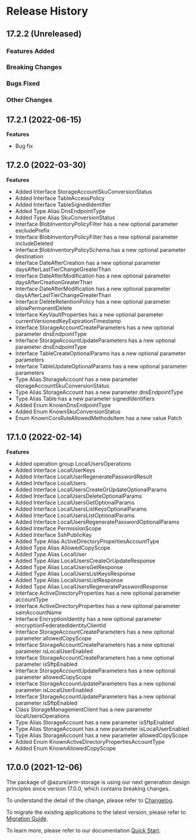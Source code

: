 # Release History

## 17.2.2 (Unreleased)

### Features Added

### Breaking Changes

### Bugs Fixed

### Other Changes

## 17.2.1 (2022-06-15)

**Features**

- Bug fix

## 17.2.0 (2022-03-30)

**Features**

- Added Interface StorageAccountSkuConversionStatus
- Added Interface TableAccessPolicy
- Added Interface TableSignedIdentifier
- Added Type Alias DnsEndpointType
- Added Type Alias SkuConversionStatus
- Interface BlobInventoryPolicyFilter has a new optional parameter excludePrefix
- Interface BlobInventoryPolicyFilter has a new optional parameter includeDeleted
- Interface BlobInventoryPolicySchema has a new optional parameter destination
- Interface DateAfterCreation has a new optional parameter daysAfterLastTierChangeGreaterThan
- Interface DateAfterModification has a new optional parameter daysAfterCreationGreaterThan
- Interface DateAfterModification has a new optional parameter daysAfterLastTierChangeGreaterThan
- Interface DeleteRetentionPolicy has a new optional parameter allowPermanentDelete
- Interface KeyVaultProperties has a new optional parameter currentVersionedKeyExpirationTimestamp
- Interface StorageAccountCreateParameters has a new optional parameter dnsEndpointType
- Interface StorageAccountUpdateParameters has a new optional parameter dnsEndpointType
- Interface TableCreateOptionalParams has a new optional parameter parameters
- Interface TableUpdateOptionalParams has a new optional parameter parameters
- Type Alias StorageAccount has a new parameter storageAccountSkuConversionStatus
- Type Alias StorageAccount has a new parameter dnsEndpointType
- Type Alias Table has a new parameter signedIdentifiers
- Added Enum KnownDnsEndpointType
- Added Enum KnownSkuConversionStatus
- Enum KnownCorsRuleAllowedMethodsItem has a new value Patch

## 17.1.0 (2022-02-14)

**Features**

- Added operation group LocalUsersOperations
- Added Interface LocalUserKeys
- Added Interface LocalUserRegeneratePasswordResult
- Added Interface LocalUsers
- Added Interface LocalUsersCreateOrUpdateOptionalParams
- Added Interface LocalUsersDeleteOptionalParams
- Added Interface LocalUsersGetOptionalParams
- Added Interface LocalUsersListKeysOptionalParams
- Added Interface LocalUsersListOptionalParams
- Added Interface LocalUsersRegeneratePasswordOptionalParams
- Added Interface PermissionScope
- Added Interface SshPublicKey
- Added Type Alias ActiveDirectoryPropertiesAccountType
- Added Type Alias AllowedCopyScope
- Added Type Alias LocalUser
- Added Type Alias LocalUsersCreateOrUpdateResponse
- Added Type Alias LocalUsersGetResponse
- Added Type Alias LocalUsersListKeysResponse
- Added Type Alias LocalUsersListResponse
- Added Type Alias LocalUsersRegeneratePasswordResponse
- Interface ActiveDirectoryProperties has a new optional parameter accountType
- Interface ActiveDirectoryProperties has a new optional parameter samAccountName
- Interface EncryptionIdentity has a new optional parameter encryptionFederatedIdentityClientId
- Interface StorageAccountCreateParameters has a new optional parameter allowedCopyScope
- Interface StorageAccountCreateParameters has a new optional parameter isLocalUserEnabled
- Interface StorageAccountCreateParameters has a new optional parameter isSftpEnabled
- Interface StorageAccountUpdateParameters has a new optional parameter allowedCopyScope
- Interface StorageAccountUpdateParameters has a new optional parameter isLocalUserEnabled
- Interface StorageAccountUpdateParameters has a new optional parameter isSftpEnabled
- Class StorageManagementClient has a new parameter localUsersOperations
- Type Alias StorageAccount has a new parameter isSftpEnabled
- Type Alias StorageAccount has a new parameter isLocalUserEnabled
- Type Alias StorageAccount has a new parameter allowedCopyScope
- Added Enum KnownActiveDirectoryPropertiesAccountType
- Added Enum KnownAllowedCopyScope

## 17.0.0 (2021-12-06)

The package of @azure/arm-storage is using our next generation design principles since version 17.0.0, which contains breaking changes.

To understand the detail of the change, please refer to [Changelog](https://aka.ms/js-track2-changelog).

To migrate the existing applications to the latest version, please refer to [Migration Guide](https://aka.ms/js-track2-migration-guide).

To learn more, please refer to our documentation [Quick Start](https://aka.ms/js-track2-quickstart).
